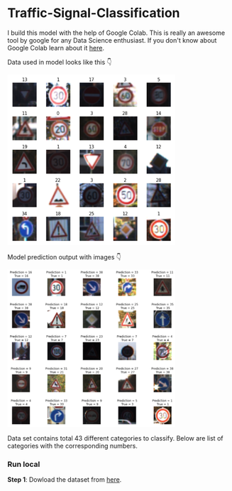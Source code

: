 # Traffic-Signal-Classification

I build this model with the help of Google Colab. This is really an awesome tool by google for any Data Science enthusiast. If you don't know about Google Colab learn about it [here](https://colab.research.google.com/notebooks/intro.ipynb).

Data used in model looks like this 👇

<img src='images/intial.png' height="50%" width="75%"/>

Model prediction output with images 👇


<img src="images/model_prediction.png" height="50%" width="75%" />


Data set contains total 43 different categories to classify. Below are list of categories with the corresponding numbers.

### Run local

**Step 1**: Dowload the dataset from [here](https://drive.google.com/drive/folders/18g-6yMJMIuQRr5x7-QfExz8cImXQ-HOg?usp=sharing).
